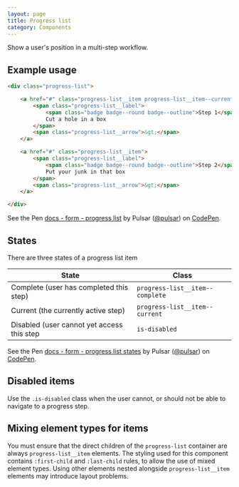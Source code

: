 ```yaml
---
layout: page
title: Progress list
category: Components
---
```


Show a user's position in a multi-step workflow.

## Example usage

```html
<div class="progress-list">

    <a href="#" class="progress-list__item progress-list__item--current">
        <span class="progress-list__label">
            <span class="badge badge--round badge--outline">Step 1</span>
            Cut a hole in a box
        </span>
        <span class="progress-list__arrow">&gt;</span>
    </a>

    <a href="#" class="progress-list__item">
        <span class="progress-list__label">
            <span class="badge badge--round badge--outline">Step 2</span>
            Put your junk in that box
        </span>
        <span class="progress-list__arrow">&gt;</span>
    </a>

</div>
```

<p data-height="80" data-theme-id="24005" data-slug-hash="pEEWor" data-default-tab="result" data-user="pulsar" data-embed-version="2" class="codepen">See the Pen <a href="http://codepen.io/pulsar/pen/pEEWor/">docs - form - progress list</a> by Pulsar (<a href="http://codepen.io/pulsar">@pulsar</a>) on <a href="http://codepen.io">CodePen</a>.</p><script async src="//assets.codepen.io/assets/embed/ei.js"></script>

## States

There are three states of a progress list item

| State                                      | Class                            |
| ------------------------------------------ | -------------------------------- |
| Complete (user has completed this step)    | `progress-list__item--complete` |
| Current (the currently active step)        | `progress-list__item--current`   |
| Disabled (user cannot yet access this step | `is-disabled`                    |

<p data-height="80" data-theme-id="24005" data-slug-hash="GjjroG" data-default-tab="result" data-user="pulsar" data-embed-version="2" class="codepen">See the Pen <a href="http://codepen.io/pulsar/pen/GjjroG/">docs - form - progress list states</a> by Pulsar (<a href="http://codepen.io/pulsar">@pulsar</a>) on <a href="http://codepen.io">CodePen</a>.</p><script async src="//assets.codepen.io/assets/embed/ei.js"></script>


## Disabled items

Use the `.is-disabled` class when the user cannot, or should not be able to navigate to a progress step.

## Mixing element types for items

You must ensure that the direct children of the `progress-list` container are always `progress-list__item` elements. The styling used for this component contains `:first-child` and `:last-child` rules, to allow the use of mixed element types. Using other elements nested alongside `progress-list__item` elements may introduce layout problems.
